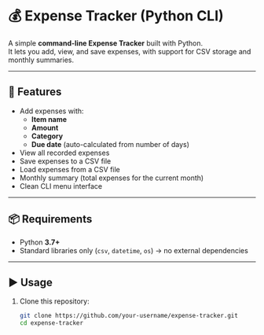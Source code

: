 # 💰 Expense Tracker (Python CLI)

A simple **command-line Expense Tracker** built with Python.  
It lets you add, view, and save expenses, with support for CSV storage and monthly summaries.

---

## 🚀 Features
- Add expenses with:
  - **Item name**
  - **Amount**
  - **Category**
  - **Due date** (auto-calculated from number of days)
- View all recorded expenses
- Save expenses to a CSV file
- Load expenses from a CSV file
- Monthly summary (total expenses for the current month)
- Clean CLI menu interface

---

## 📦 Requirements
- Python **3.7+**
- Standard libraries only (`csv`, `datetime`, `os`) → no external dependencies

---

## ▶️ Usage
1. Clone this repository:
   ```bash
   git clone https://github.com/your-username/expense-tracker.git
   cd expense-tracker
